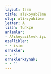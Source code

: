 ```yaml
---
layout: term
title: alıkoyabilme
slug: alikoyabilme
letter: A
lisan: Türkçe
anlamlar:
- Alıkoyabilmek işi
ozellikler:
- - isim
ornekler:
- - ''
orneklerkaynak:
- - ''
---
```

